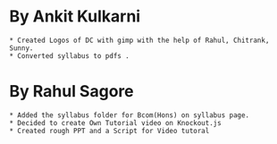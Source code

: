 By Ankit Kulkarni
=================

	* Created Logos of DC with gimp with the help of Rahul, Chitrank, Sunny.
	* Converted syllabus to pdfs .
	
By Rahul Sagore
===============

	* Added the syllabus folder for Bcom(Hons) on syllabus page.
	* Decided to create Own Tutorial video on Knockout.js
	* Created rough PPT and a Script for Video tutoral
